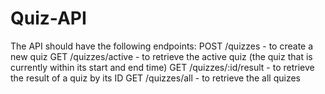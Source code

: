 # Quiz-API
The API should have the following endpoints: POST /quizzes - to create a new quiz GET /quizzes/active - to retrieve the active quiz (the quiz that is currently within its start and end time) GET /quizzes/:id/result - to retrieve the result of a quiz by its ID GET /quizzes/all - to retrieve the all quizes
